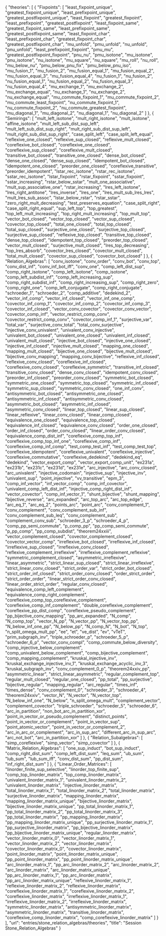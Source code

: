 {
    "theories": [
        {
            "Fixpoints": [
                "least_fixpoint_unique",
                "greatest_fixpoint_unique",
                "least_prefixpoint_unique",
                "greatest_postfixpoint_unique",
                "least_fixpoint",
                "greatest_fixpoint",
                "least_prefixpoint",
                "greatest_postfixpoint",
                "least_fixpoint_same",
                "greatest_fixpoint_same",
                "least_prefixpoint_same",
                "greatest_postfixpoint_same",
                "least_fixpoint_char",
                "least_prefixpoint_char",
                "greatest_fixpoint_char",
                "greatest_postfixpoint_char",
                "mu_unfold",
                "pmu_unfold",
                "nu_unfold",
                "pnu_unfold",
                "least_prefixpoint_fixpoint",
                "pmu_mu",
                "greatest_postfixpoint_fixpoint",
                "pnu_nu",
                "pmu_isotone",
                "mu_isotone",
                "pnu_isotone",
                "nu_isotone",
                "mu_square",
                "nu_square",
                "mu_roll",
                "nu_roll",
                "mu_below_nu",
                "pmu_below_pnu_fix",
                "pmu_below_pnu_iso",
                "mu_fusion_1",
                "mu_fusion_2",
                "mu_fusion_equal_1",
                "mu_fusion_equal_2",
                "mu_fusion_equal_3",
                "mu_fusion_equal_4",
                "nu_fusion_1",
                "nu_fusion_2",
                "nu_fusion_equal_1",
                "nu_fusion_equal_2",
                "nu_fusion_equal_3",
                "nu_fusion_equal_4",
                "mu_exchange_1",
                "mu_exchange_2",
                "mu_exchange_equal",
                "nu_exchange_1",
                "nu_exchange_2",
                "nu_exchange_equal",
                "mu_commute_fixpoint_1",
                "mu_commute_fixpoint_2",
                "mu_commute_least_fixpoint",
                "nu_commute_fixpoint_1",
                "nu_commute_fixpoint_2",
                "nu_commute_greatest_fixpoint",
                "mu_diagonal_1",
                "mu_diagonal_2",
                "nu_diagonal_1",
                "nu_diagonal_2"
            ]
        },
        {
            "Semirings": [
                "mult_left_isotone",
                "mult_right_isotone",
                "mult_isotone",
                "affine_isotone",
                "mult_left_sub_dist_sup_left",
                "mult_left_sub_dist_sup_right",
                "mult_right_sub_dist_sup_left",
                "mult_right_sub_dist_sup_right",
                "case_split_left",
                "case_split_left_equal",
                "reflexive_one_closed",
                "reflexive_sup_closed",
                "reflexive_mult_closed",
                "coreflexive_bot_closed",
                "coreflexive_one_closed",
                "coreflexive_sup_closed",
                "coreflexive_mult_closed",
                "transitive_bot_closed",
                "transitive_one_closed",
                "dense_bot_closed",
                "dense_one_closed",
                "dense_sup_closed",
                "idempotent_bot_closed",
                "idempotent_one_closed",
                "preorder_one_closed",
                "coreflexive_transitive",
                "preorder_idempotent",
                "lstar_rec_isotone",
                "rstar_rec_isotone",
                "sstar_rec_isotone",
                "lstar_fixpoint",
                "rstar_fixpoint",
                "sstar_fixpoint",
                "sstar_increasing",
                "rstar_below_sstar",
                "mult_one_associative",
                "mult_sup_associative_one",
                "rstar_increasing",
                "lres_left_isotone",
                "lres_right_antitone",
                "lres_inverse",
                "lres_one",
                "lres_mult_sub_lres_lres",
                "mult_lres_sub_assoc",
                "lstar_below_rstar",
                "rstar_sstar",
                "zero_right_mult_decreasing",
                "test_preserves_equation",
                "case_split_right",
                "case_split_right_equal",
                "sup_left_top",
                "top_greatest",
                "top_left_mult_increasing",
                "top_right_mult_increasing",
                "top_mult_top",
                "vector_bot_closed",
                "vector_top_closed",
                "vector_sup_closed",
                "covector_top_closed",
                "total_one_closed",
                "total_top_closed",
                "total_sup_closed",
                "surjective_one_closed",
                "surjective_top_closed",
                "surjective_sup_closed",
                "reflexive_top_closed",
                "transitive_top_closed",
                "dense_top_closed",
                "idempotent_top_closed",
                "preorder_top_closed",
                "vector_mult_closed",
                "surjective_mult_closed",
                "lres_top_decreasing",
                "top_lres_absorb",
                "covector_lres_closed",
                "covector_mult_closed",
                "total_mult_closed",
                "covector_sup_closed",
                "covector_bot_closed"
            ]
        },
        {
            "Relation_Algebras": [
                "conv_isotone",
                "conv_order",
                "conv_bot",
                "conv_top",
                "conv_dist_inf",
                "conv_inf_bot_iff",
                "conv_one",
                "comp_left_dist_sup",
                "comp_right_isotone",
                "comp_left_isotone",
                "comp_isotone",
                "comp_left_subdist_inf",
                "comp_left_increasing_sup",
                "comp_right_subdist_inf",
                "comp_right_increasing_sup",
                "comp_right_zero",
                "comp_right_one",
                "comp_left_conjugate",
                "comp_right_conjugate",
                "schroeder_1",
                "schroeder_2",
                "comp_additive",
                "dedekind_2",
                "vector_inf_comp",
                "vector_inf_closed",
                "vector_inf_one_comp",
                "covector_inf_comp_1",
                "covector_inf_comp_2",
                "covector_inf_comp_3",
                "covector_inf_closed",
                "vector_conv_covector",
                "covector_conv_vector",
                "covector_comp_inf",
                "vector_restrict_comp_conv",
                "covector_restrict_comp_conv",
                "covector_comp_inf_1",
                "surjective_var",
                "total_var",
                "surjective_conv_total",
                "total_conv_surjective",
                "injective_conv_univalent",
                "univalent_conv_injective",
                "univalent_bot_closed",
                "univalent_one_closed",
                "univalent_inf_closed",
                "univalent_mult_closed",
                "injective_bot_closed",
                "injective_one_closed",
                "injective_inf_closed",
                "injective_mult_closed",
                "mapping_one_closed",
                "mapping_mult_closed",
                "bijective_one_closed",
                "bijective_mult_closed",
                "bijective_conv_mapping",
                "mapping_conv_bijective",
                "reflexive_inf_closed",
                "reflexive_conv_closed",
                "coreflexive_inf_closed",
                "coreflexive_conv_closed",
                "coreflexive_symmetric",
                "transitive_inf_closed",
                "transitive_conv_closed",
                "dense_conv_closed",
                "idempotent_conv_closed",
                "preorder_inf_closed",
                "preorder_conv_closed",
                "symmetric_bot_closed",
                "symmetric_one_closed",
                "symmetric_top_closed",
                "symmetric_inf_closed",
                "symmetric_sup_closed",
                "symmetric_conv_closed",
                "one_inf_conv",
                "antisymmetric_bot_closed",
                "antisymmetric_one_closed",
                "antisymmetric_inf_closed",
                "antisymmetric_conv_closed",
                "asymmetric_bot_closed",
                "asymmetric_inf_closed",
                "asymmetric_conv_closed",
                "linear_top_closed",
                "linear_sup_closed",
                "linear_reflexive",
                "linear_conv_closed",
                "linear_comp_closed",
                "equivalence_one_closed",
                "equivalence_top_closed",
                "equivalence_inf_closed",
                "equivalence_conv_closed",
                "order_one_closed",
                "order_inf_closed",
                "order_conv_closed",
                "linear_order_conv_closed",
                "equivalence_comp_dist_inf",
                "coreflexive_comp_top_inf",
                "coreflexive_comp_top_inf_one",
                "coreflexive_comp_inf",
                "coreflexive_comp_inf_comp",
                "test_comp_test_inf",
                "test_comp_test_top",
                "coreflexive_idempotent",
                "coreflexive_univalent",
                "coreflexive_injective",
                "coreflexive_commutative",
                "coreflexive_dedekind",
                "dedekind_eq",
                "dedekind",
                "vector_export_comp",
                "vector_export_comp_unit",
                "ex231a",
                "ex231b",
                "ex231c",
                "ex231d",
                "ex231e",
                "arc_injective",
                "arc_conv_closed",
                "arc_univalent",
                "injective_codomain",
                "injective_sup",
                "injective_inv",
                "univalent_sup",
                "point_injective",
                "vv_transitive",
                "epm_3",
                "comp_inf_vector",
                "inf_vector_comp",
                "comp_inf_covector",
                "univalent_comp_left_dist_inf",
                "injective_comp_right_dist_inf",
                "vector_covector",
                "comp_inf_vector_1",
                "shunt_bijective",
                "shunt_mapping",
                "bijective_reverse",
                "arc_expanded",
                "arc_top_arc",
                "arc_top_edge",
                "arc_eq_1",
                "arc_eq_2",
                "points_arc",
                "point_arc",
                "conv_complement_1",
                "conv_complement",
                "conv_complement_sub_inf",
                "conv_complement_sub_leq",
                "conv_complement_sub",
                "complement_conv_sub",
                "schroeder_3_p",
                "schroeder_4_p",
                "comp_pp_semi_commute",
                "p_comp_pp",
                "pp_comp_semi_commute",
                "p_pp_comp",
                "pp_comp_subdist",
                "theorem24xxiii",
                "vector_complement_closed",
                "covector_complement_closed",
                "covector_vector_comp",
                "irreflexive_bot_closed",
                "irreflexive_inf_closed",
                "irreflexive_sup_closed",
                "irreflexive_conv_closed",
                "reflexive_complement_irreflexive",
                "irreflexive_complement_reflexive",
                "symmetric_complement_closed",
                "asymmetric_irreflexive",
                "linear_asymmetric",
                "strict_linear_sup_closed",
                "strict_linear_irreflexive",
                "strict_linear_conv_closed",
                "strict_order_var",
                "strict_order_bot_closed",
                "strict_order_inf_closed",
                "strict_order_conv_closed",
                "order_strict_order",
                "strict_order_order",
                "linear_strict_order_conv_closed",
                "linear_order_strict_order",
                "regular_conv_closed",
                "equivalence_comp_left_complement",
                "equivalence_comp_right_complement",
                "coreflexive_comp_top_coreflexive_complement",
                "coreflexive_comp_inf_complement",
                "double_coreflexive_complement",
                "coreflexive_pp_dist_comp",
                "coreflexive_pseudo_complement",
                "pp_bijective_conv_mapping",
                "pp_arc_expanded",
                "N_comp",
                "N_comp_top",
                "vector_N_pp",
                "N_vector_pp",
                "N_vector_top_pp",
                "N_below_inf_one_pp",
                "N_below_pp",
                "N_comp_N",
                "N_bot",
                "N_top",
                "n_split_omega_mult_pp",
                "ee",
                "et",
                "ve_dist",
                "ev",
                "vTeT",
                "prim_subgraph_inv",
                "triple_schroeder_p",
                "schroeder_5_p",
                "schroeder_6_p",
                "vector_conv_compl",
                "comp_commute_below_diversity",
                "comp_injective_below_complement",
                "comp_univalent_below_complement",
                "comp_bijective_complement",
                "comp_mapping_complement",
                "kruskal_injective_inv",
                "kruskal_exchange_injective_inv_1",
                "kruskal_exchange_acyclic_inv_3",
                "kruskal_subgraph_inv",
                "conv_complement_0_p",
                "theorem24xxiv_pp",
                "asymmetric_linear",
                "strict_linear_asymmetric",
                "regular_complement_top",
                "regular_mult_closed",
                "regular_one_closed",
                "pp_total",
                "pp_surjective",
                "bijective_regular",
                "mapping_regular",
                "arc_regular",
                "times_inf",
                "times_dense",
                "conv_complement_0",
                "schroeder_3",
                "schroeder_4",
                "theorem24xxiv",
                "vector_N",
                "N_vector",
                "N_vector_top",
                "N_below_inf_one",
                "N_below",
                "n_split_omega_mult",
                "complement_vector",
                "complement_covector",
                "triple_schroeder",
                "schroeder_5",
                "schroeder_6",
                "arc_in_partition",
                "non_bot_arc_in_partition_xor",
                "point_in_vector_or_pseudo_complement",
                "distinct_points",
                "point_in_vector_or_complement",
                "point_in_vector_sup",
                "point_atomic_vector",
                "point_in_vector_or_complement_2",
                "arc_in_arc_or_complement",
                "arc_in_sup_arc",
                "different_arc_in_sup_arc",
                "arc_not_bot",
                "arc_in_partition_xor"
            ]
        },
        {
            "Relation_Subalgebras": [
                "simp_coreflexive",
                "simp_vector",
                "simp_covector"
            ]
        },
        {
            "Matrix_Relation_Algebras": [
                "one_sup_induct",
                "bot_sup_induct",
                "comp_right_dist_sum",
                "comp_left_dist_sum",
                "leq_sum",
                "ub_sum",
                "lub_sum",
                "lub_sum_iff",
                "conv_dist_sum",
                "pp_dist_sum",
                "inf_right_dist_sum"
            ]
        },
        {
            "Linear_Order_Matrices": [
                "linorder_finite_sup_selective",
                "linorder_top_finite_sup",
                "comp_top_linorder_matrix",
                "top_comp_linorder_matrix",
                "univalent_linorder_matrix_1",
                "univalent_linorder_matrix_2",
                "univalent_linorder_matrix",
                "injective_linorder_matrix",
                "total_linorder_matrix_1",
                "total_linorder_matrix_2",
                "total_linorder_matrix",
                "surjective_linorder_matrix",
                "mapping_linorder_matrix",
                "mapping_linorder_matrix_unique",
                "bijective_linorder_matrix",
                "bijective_linorder_matrix_unique",
                "pp_total_linorder_matrix_1",
                "pp_total_linorder_matrix_2",
                "pp_total_linorder_matrix_3",
                "pp_total_linorder_matrix",
                "pp_mapping_linorder_matrix",
                "pp_mapping_linorder_matrix_unique",
                "pp_surjective_linorder_matrix_1",
                "pp_surjective_linorder_matrix",
                "pp_bijective_linorder_matrix",
                "pp_bijective_linorder_matrix_unique",
                "regular_linorder_matrix",
                "vector_linorder_matrix_0",
                "vector_linorder_matrix_1",
                "vector_linorder_matrix_2",
                "vector_linorder_matrix",
                "covector_linorder_matrix_0",
                "covector_linorder_matrix",
                "point_linorder_matrix",
                "point_linorder_matrix_unique",
                "pp_point_linorder_matrix",
                "pp_point_linorder_matrix_unique",
                "arc_linorder_matrix_1",
                "pp_arc_linorder_matrix_2",
                "arc_linorder_matrix_2",
                "arc_linorder_matrix",
                "arc_linorder_matrix_unique",
                "pp_arc_linorder_matrix_1",
                "pp_arc_linorder_matrix",
                "pp_arc_linorder_matrix_unique",
                "reflexive_linorder_matrix_1",
                "reflexive_linorder_matrix_2",
                "reflexive_linorder_matrix",
                "coreflexive_linorder_matrix_1",
                "coreflexive_linorder_matrix_2",
                "coreflexive_linorder_matrix",
                "irreflexive_linorder_matrix_1",
                "irreflexive_linorder_matrix_2",
                "irreflexive_linorder_matrix",
                "symmetric_linorder_matrix",
                "antisymmetric_linorder_matrix",
                "asymmetric_linorder_matrix",
                "transitive_linorder_matrix",
                "coreflexive_comp_linorder_matrix",
                "comp_coreflexive_linorder_matrix"
            ]
        }
    ],
    "url": "entries/stone_relation_algebras/theories",
    "title": "Session Stone_Relation_Algebras"
}